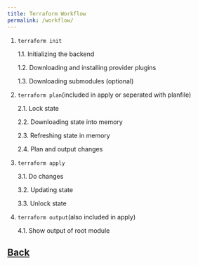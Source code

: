 ```yaml
---
title: Terraform Workflow
permalink: /workflow/
---
```


1. `terraform init`

    1.1. Initializing the backend

    1.2. Downloading and installing provider plugins

    1.3. Downloading submodules (optional)

2. `terraform plan`(included in apply or seperated with planfile)

    2.1. Lock state

    2.2. Downloading state into memory

    2.3. Refreshing state in memory

    2.4. Plan and output changes

3. `terraform apply`

    3.1. Do changes

    3.2. Updating state

    3.3. Unlock state

4. `terraform output`(also included in apply)

    4.1. Show output of root module

## [Back](index.markdown)
